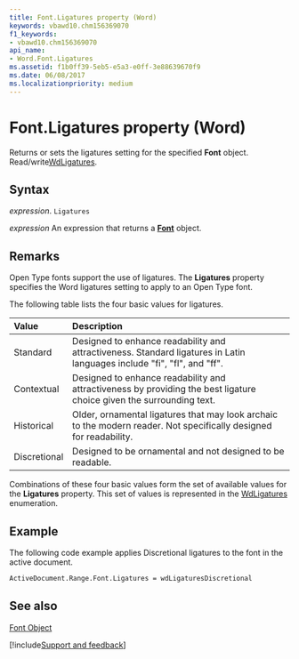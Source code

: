 ```yaml
---
title: Font.Ligatures property (Word)
keywords: vbawd10.chm156369070
f1_keywords:
- vbawd10.chm156369070
api_name:
- Word.Font.Ligatures
ms.assetid: f1b0ff39-5eb5-e5a3-e0ff-3e88639670f9
ms.date: 06/08/2017
ms.localizationpriority: medium
---
```



# Font.Ligatures property (Word)

Returns or sets the ligatures setting for the specified **Font** object. Read/write[WdLigatures](Word.WdLigatures.md).


## Syntax

_expression_. `Ligatures`

 _expression_ An expression that returns a **[Font](Word.Font.md)** object.


## Remarks

Open Type fonts support the use of ligatures. The **Ligatures** property specifies the Word ligatures setting to apply to an Open Type font.

The following table lists the four basic values for ligatures.



|Value|Description|
|:-----|:-----|
|Standard|Designed to enhance readability and attractiveness. Standard ligatures in Latin languages include "fi", "fl", and "ff".|
|Contextual|Designed to enhance readability and attractiveness by providing the best ligature choice given the surrounding text.|
|Historical|Older, ornamental ligatures that may look archaic to the modern reader. Not specifically designed for readability.|
|Discretional|Designed to be ornamental and not designed to be readable.|

 Combinations of these four basic values form the set of available values for the **Ligatures** property. This set of values is represented in the [WdLigatures](Word.WdLigatures.md) enumeration.


## Example

The following code example applies Discretional ligatures to the font in the active document.


```vb
ActiveDocument.Range.Font.Ligatures = wdLigaturesDiscretional
```


## See also


[Font Object](Word.Font.md)

[!include[Support and feedback](~/includes/feedback-boilerplate.md)]